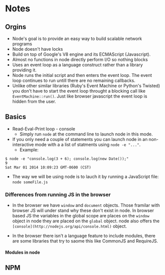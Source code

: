 # Notes

## Orgins
* Node's goal is to provide an easy way to build scalable network programs
* Node doesn't have locks
* Build on top of Google's V8 engine and its ECMAScript (Javascript).
* Almost no functions in node directly perform I/O so nothing blocks
* Uses an event loop as a language construct rather than a library providing it.
* Node runs the initial script and then enters the event loop. The event loop continues to run untill there are no remaining callbacks.
* Unlike other similar libraries (Ruby's Event Machine or Python's Twisted) you don't have to start the event loop throught a blocking call like `EventMachine::run()`. Just like browser javascript the event loop is hidden from the user.

## Basics
* Read-Eval-Print loop - console
	* Simply run `node` at the command line to launch node in this mode.
* If you only need a couple of statements you can launch node in an non-interactive mode with a a list of statments using `node -e "..."`.
	* Example:

```
$ node -e "console.log(3 + 6); console.log(new Date());"
9
Sat Mar 01 2014 10:09:23 GMT-0600 (CST)
```

* The way we will be using node is to lauch it by running a JavaScript file: `node someFile.js`

### Differences from running JS in the browser
* In the browser we have `window` and `document` objects. Those framilar with browser JS will under stand why these don't exist in node. In browser based JS the variables in the global scope are places on the `window` object in node they are placed on the `global` object. node also offers the `[console](http://nodejs.org/api/console.html)` object.

* In the browser there isn't a language feature to include modules, there are some libraries that try to saome this like CommonJS and RequireJS.

#### Modules in node

## NPM
